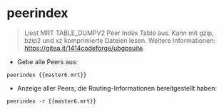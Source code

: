 # peerindex

> Liest MRT TABLE_DUMPV2 Peer Index Table aus.
> Kann mit gzip, bzip2 und xz komprimierte Dateien lesen.
> Weitere Informationen: <https://gitea.it/1414codeforge/ubgpsuite>.

- Gebe alle Peers aus:

`peerindex {{master6.mrt}}`

- Anzeige aller Peers, die Routing-Informationen bereitgestellt haben:

`peerindex -r {{master6.mrt}}`

